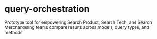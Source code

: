 # query-orchestration
Prototype tool for empowering Search Product, Search Tech, and Search Merchandising teams compare results across models, query types, and methods
